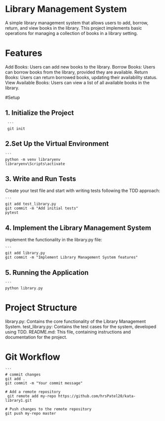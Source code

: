 # Library Management System

A simple library management system that allows users to add, borrow, return, and view books in the library. This project implements basic operations for managing a collection of books in a library setting.

# Features
Add Books: Users can add new books to the library.
Borrow Books: Users can borrow books from the library, provided they are available.
Return Books: Users can return borrowed books, updating their availability status.
View Available Books: Users can view a list of all available books in the library.

#Setup

## 1. Initialize the Project
     ```
     git init
    

## 2.Set Up the Virtual Environment
    ```
    python -m venv libraryenv
    libraryenv\Scripts\activate  
    

## 3. Write and Run Tests
   Create your test file and start with writing tests following the TDD approach:


    ```
    git add test_library.py
    git commit -m "Add initial tests"
    pytest

## 4. Implement the Library Management System
   implement the functionality in the library.py file:

    ```
    git add library.py
    git commit -m "Implement Library Management System features"

## 5. Running the Application
    ```
    python library.py


# Project Structure

library.py: Contains the core functionality of the Library Management System.
test_library.py: Contains the test cases for the system, developed using TDD.
README.md: This file, containing instructions and documentation for the project.

# Git Workflow
    ```
    # commit changes
    git add .
    git commit -m "Your commit message"

    # Add a remote repository
     git remote add my-repo https://github.com/hrsPatel20/kata-library1.git

    # Push changes to the remote repository
    git push my-repo master

    


    

    





   
    

   




   
    
